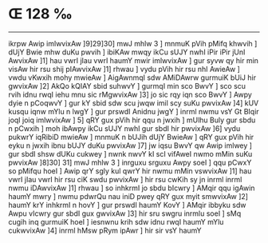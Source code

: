 # Œ 128 ‰
---
ikrpw Awip imlwvixAw ]9]29]30] mwJ mhlw 3 ] mnmuK pVih
pMifq khwvih ] dUjY Bwie mhw duKu pwvih ] ibiKAw mwqy ikCu sUJY nwhI
iPir iPir jUnI AwvixAw ]1] hau vwrI jIau vwrI haumY mwir imlwvixAw
] gur syvw qy hir min visAw hir rsu shij pIAwvixAw ]1] rhwau ]
vydu pVih hir rsu nhI AwieAw ] vwdu vKwxih mohy mwieAw ]
AigAwnmqI sdw AMiDAwrw gurmuiK bUiJ hir gwvixAw ]2] AkQo kQIAY
sbid suhwvY ] gurmqI min sco BwvY ] sco scu rvih idnu rwqI iehu mnu
sic rMgwvixAw ]3] jo sic rqy iqn sco BwvY ] Awpy dyie n pCoqwvY ]
gur kY sbid sdw scu jwqw imil scy suKu pwvixAw ]4] kUV kusqu iqnw
mYlu n lwgY ] gur prswdI Anidnu jwgY ] inrml nwmu vsY Gt BIqir joqI
joiq imlwvixAw ] 5] qRY gux pVih hir qqu n jwxih ] mUlhu Buly gur
sbdu n pCwxih ] moh ibAwpy ikCu sUJY nwhI gur sbdI hir pwvixAw ]6]
vydu pukwrY iqRibiD mwieAw ] mnmuK n bUJih dUjY BwieAw ] qRY gux pVih
hir eyku n jwxih ibnu bUJY duKu pwvixAw ]7] jw iqsu BwvY qw Awip imlwey
] gur sbdI shsw dUKu cukwey ] nwnk nwvY kI scI vifAweI nwmo mMin suKu
pwvixAw ]8]30] 31] mwJ mhlw 3 ] inrguxu srguxu Awpy soeI ] qqu
pCwxY so pMifqu hoeI ] Awip qrY sgly kul qwrY hir nwmu mMin vswvixAw
]1] hau vwrI jIau vwrI hir rsu ciK swdu pwvixAw ] hir rsu cwKih sy
jn inrml inrml nwmu iDAwvixAw ]1] rhwau ] so inhkrmI jo sbdu
bIcwry ] AMqir qqu igAwin haumY mwry ] nwmu pdwrQu nau iniD pwey qRY gux
myit smwvixAw ]2] haumY krY inhkrmI n hovY ] gur prswdI haumY KovY ]
AMqir ibbyku sdw Awpu vIcwry gur sbdI gux gwvixAw ]3] hir sru swgru
inrmlu soeI ] sMq cugih inq gurmuiK hoeI ] iesnwnu krih sdw idnu rwqI
haumY mYlu cukwvixAw ]4] inrml hMsw pRym ipAwr ] hir sir vsY haumY
####
